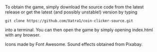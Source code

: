 To obtain the game, simply download the source code from the latest release or get the latest (and possibly unstable!) version by typing
```
git clone https://github.com/Xatra1/coin-clicker-source.git
```
into a terminal.
You can then open the game by simply opening index.html with any browser.

Icons made by Font Awesome.
Sound effects obtained from Pixabay.
